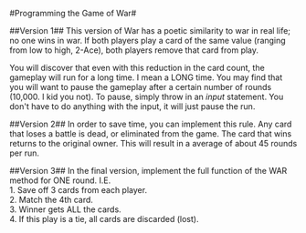 #Programming the Game of War#  

##Version 1##
This version of War has a poetic similarity to war in real life; no one wins in war. 
If both players play a card of the same value (ranging from low to high, 2-Ace), 
both players remove that card from play.  

You will discover that even with this reduction in the card count,
the gameplay will run for a long time. I mean a LONG time.
You may find that you will want to pause the gameplay after a certain number of 
rounds (10,000. I kid you not).  To pause, simply throw in an *input* statement.
You don't have to do anything with the input, it will just pause the run.

##Version 2##
In order to save time, you can implement this rule.
Any card that loses a battle is dead, or eliminated from the game. 
The card that wins returns to the original owner. This will result in a average
of about 45 rounds per run.

##Version 3##
In the final version, implement the full function of the WAR method for
ONE round. I.E.  
    1. Save off 3 cards from each player.    
    2. Match the 4th card.  
    3. Winner gets ALL the cards.   
    4. If this play is a tie, all cards are discarded (lost).  